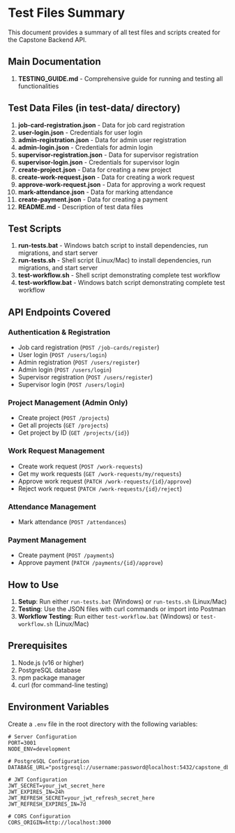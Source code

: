 # Test Files Summary

This document provides a summary of all test files and scripts created for the Capstone Backend API.

## Main Documentation

1. **TESTING_GUIDE.md** - Comprehensive guide for running and testing all functionalities

## Test Data Files (in test-data/ directory)

1. **job-card-registration.json** - Data for job card registration
2. **user-login.json** - Credentials for user login
3. **admin-registration.json** - Data for admin user registration
4. **admin-login.json** - Credentials for admin login
5. **supervisor-registration.json** - Data for supervisor registration
6. **supervisor-login.json** - Credentials for supervisor login
7. **create-project.json** - Data for creating a new project
8. **create-work-request.json** - Data for creating a work request
9. **approve-work-request.json** - Data for approving a work request
10. **mark-attendance.json** - Data for marking attendance
11. **create-payment.json** - Data for creating a payment
12. **README.md** - Description of test data files

## Test Scripts

1. **run-tests.bat** - Windows batch script to install dependencies, run migrations, and start server
2. **run-tests.sh** - Shell script (Linux/Mac) to install dependencies, run migrations, and start server
3. **test-workflow.sh** - Shell script demonstrating complete test workflow
4. **test-workflow.bat** - Windows batch script demonstrating complete test workflow

## API Endpoints Covered

### Authentication & Registration
- Job card registration (`POST /job-cards/register`)
- User login (`POST /users/login`)
- Admin registration (`POST /users/register`)
- Admin login (`POST /users/login`)
- Supervisor registration (`POST /users/register`)
- Supervisor login (`POST /users/login`)

### Project Management (Admin Only)
- Create project (`POST /projects`)
- Get all projects (`GET /projects`)
- Get project by ID (`GET /projects/{id}`)

### Work Request Management
- Create work request (`POST /work-requests`)
- Get my work requests (`GET /work-requests/my/requests`)
- Approve work request (`PATCH /work-requests/{id}/approve`)
- Reject work request (`PATCH /work-requests/{id}/reject`)

### Attendance Management
- Mark attendance (`POST /attendances`)

### Payment Management
- Create payment (`POST /payments`)
- Approve payment (`PATCH /payments/{id}/approve`)

## How to Use

1. **Setup**: Run either `run-tests.bat` (Windows) or `run-tests.sh` (Linux/Mac)
2. **Testing**: Use the JSON files with curl commands or import into Postman
3. **Workflow Testing**: Run either `test-workflow.bat` (Windows) or `test-workflow.sh` (Linux/Mac)

## Prerequisites

1. Node.js (v16 or higher)
2. PostgreSQL database
3. npm package manager
4. curl (for command-line testing)

## Environment Variables

Create a `.env` file in the root directory with the following variables:

```env
# Server Configuration
PORT=3001
NODE_ENV=development

# PostgreSQL Configuration
DATABASE_URL="postgresql://username:password@localhost:5432/capstone_db"

# JWT Configuration
JWT_SECRET=your_jwt_secret_here
JWT_EXPIRES_IN=24h
JWT_REFRESH_SECRET=your_jwt_refresh_secret_here
JWT_REFRESH_EXPIRES_IN=7d

# CORS Configuration
CORS_ORIGIN=http://localhost:3000
```